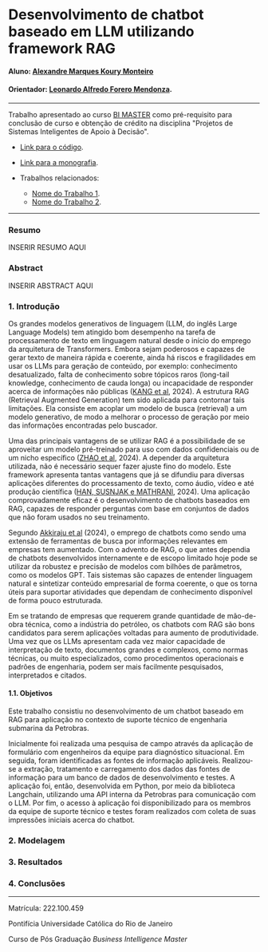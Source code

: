 <!-- antes de enviar a versão final, solicitamos que todos os comentários, colocados para orientação ao aluno, sejam removidos do arquivo -->
# Desenvolvimento de chatbot baseado em LLM utilizando framework RAG

#### Aluno: [Alexandre Marques Koury Monteiro](https://github.com/alexandrekoury)
#### Orientador: [Leonardo Alfredo Forero Mendonza](https://github.com/link_do_github).

---

Trabalho apresentado ao curso [BI MASTER](https://ica.puc-rio.ai/bi-master) como pré-requisito para conclusão de curso e obtenção de crédito na disciplina "Projetos de Sistemas Inteligentes de Apoio à Decisão".

<!-- para os links a seguir, caso os arquivos estejam no mesmo repositório que este README, não há necessidade de incluir o link completo: basta incluir o nome do arquivo, com extensão, que o GitHub completa o link corretamente -->
- [Link para o código](https://github.com/link_do_repositorio). <!-- caso não aplicável, remover esta linha -->

- [Link para a monografia](https://link_da_monografia.com). <!-- caso não aplicável, remover esta linha -->

- Trabalhos relacionados: <!-- caso não aplicável, remover estas linhas -->
    - [Nome do Trabalho 1](https://link_do_trabalho.com).
    - [Nome do Trabalho 2](https://link_do_trabalho.com).

---

### Resumo

<!-- trocar o texto abaixo pelo resumo do trabalho, em português -->

INSERIR RESUMO AQUI

### Abstract <!-- Opcional! Caso não aplicável, remover esta seção -->

<!-- trocar o texto abaixo pelo resumo do trabalho, em inglês -->

INSERIR ABSTRACT AQUI

### 1. Introdução

Os grandes modelos generativos de linguagem (LLM, do inglês Large Language Models) tem atingido bom desempenho na tarefa de processamento de texto em linguagem natural desde o início do emprego da arquitetura de Transformers. Embora sejam poderosos e capazes de gerar texto de maneira rápida e coerente, ainda há riscos e fragilidades em usar os LLMs para geração de conteúdo, por exemplo: conhecimento desatualizado, falta de conhecimento sobre tópicos raros (long-tail knowledge, conhecimento de cauda longa) ou incapacidade de responder acerca de informações não públicas ([KANG et al](https://arxiv.org/pdf/2402.03181), 2024). A estrutura RAG (Retrieval Augmented Generation) tem sido aplicada para contornar tais limitações. Ela consiste em acoplar um modelo de busca (retrieval) a um modelo generativo, de modo a melhorar o processo de geração por meio das informações encontradas pelo buscador.

Uma das principais vantagens de se utilizar RAG é a possibilidade de se aproveitar um modelo pré-treinado para uso com dados confidenciais ou de um nicho específico ([ZHAO et al](https://arxiv.org/pdf/2402.19473), 2024). A depender da arquitetura utilizada, não é necessário sequer fazer ajuste fino do modelo. Este framework apresenta tantas vantagens que já se difundiu para diversas aplicações diferentes do processamento de texto, como áudio, vídeo e até produção científica ([HAN, SUSNJAK e MATHRANI](https://doi.org/10.3390/app14199103), 2024). Uma aplicação comprovadamente eficaz é o desenvolvimento de chatbots baseados em RAG, capazes de responder perguntas com base em conjuntos de dados que não foram usados no seu treinamento. 

Segundo [Akkiraju et al](https://arxiv.org/pdf/2407.07858) (2024), o emprego de chatbots como sendo uma extensão de ferramentas de busca por informações relevantes em empresas tem aumentado. Com o advento de RAG, o que antes dependia de chatbots desenvolvidos internamente e de escopo limitado hoje pode se utilizar da robustez e precisão de modelos com bilhões de parâmetros, como os modelos GPT. Tais sistemas são capazes de entender linguagem natural e sintetizar conteúdo empresarial de forma coerente, o que os torna úteis para suportar atividades que dependam de conhecimento disponível de forma pouco estruturada. 

Em se tratando de empresas que requerem grande quantidade de mão-de-obra técnica, como a indústria do petróleo, os chatbots com RAG são bons candidatos para serem aplicações voltadas para aumento de produtividade. Uma vez que os LLMs apresentam cada vez maior capacidade de interpretação de texto, documentos grandes e complexos, como normas técnicas, ou muito especializados, como procedimentos operacionais e padrões de engenharia, podem ser mais facilmente pesquisados, interpretados e citados.

#### 1.1. Objetivos

Este trabalho consistiu no desenvolvimento de um chatbot baseado em RAG para aplicação no contexto de suporte técnico de engenharia submarina da Petrobras.

Inicialmente foi realizada uma pesquisa de campo através da aplicação de formulário com engenheiros da equipe para diagnóstico situacional. Em seguida, foram identificadas as fontes de informação aplicáveis. Realizou-se a extração, tratamento e carregamento dos dados das fontes de informação para um banco de dados de desenvolvimento e testes. A aplicação foi, então, desenvolvida em Python, por meio da biblioteca Langchain, utilizando uma API interna da Petrobras para comunicação com o LLM. Por fim, o acesso à aplicação foi disponibilizado para os membros da equipe de suporte técnico e testes foram realizados com coleta de suas impressões iniciais acerca do chatbot.

### 2. Modelagem



### 3. Resultados



### 4. Conclusões



---

Matrícula: 222.100.459

Pontifícia Universidade Católica do Rio de Janeiro

Curso de Pós Graduação *Business Intelligence Master*
